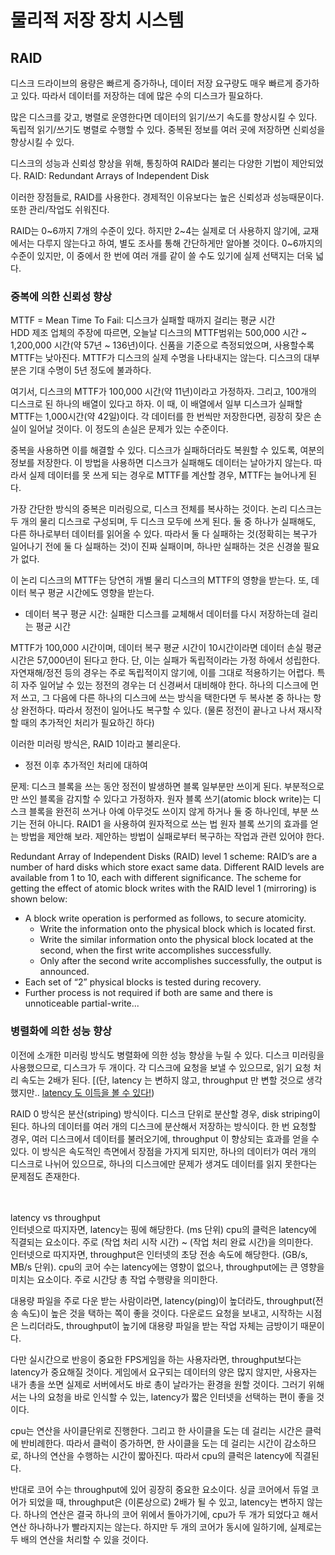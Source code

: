 # 물리적 저장 장치 시스템

## RAID
디스크 드라이브의 용량은 빠르게 증가하나, 데이터 저장 요구량도 매우 빠르게 증가하고 있다.
따라서 데이터를 저장하는 데에 많은 수의 디스크가 필요하다.



많은 디스크를 갖고, 병렬로 운영한다면 데이터의 읽기/쓰기 속도를 향상시킬 수 있다.
독립적 읽기/쓰기도 병렬로 수행할 수 있다.
중복된 정보를 여러 곳에 저장하면 신뢰성을 향상시킬 수 있다.



디스크의 성능과 신뢰성 향상을 위해, 통칭하여 RAID라 불리는 다양한 기법이 제안되었다.
RAID: Redundant Arrays of Independent Disk



이러한 장점들로, RAID를 사용한다. 경제적인 이유보다는 높은 신뢰성과 성능때문이다. 또한 관리/작업도 쉬워진다.



RAID는 0~6까지 7개의 수준이 있다.
하지만 2~4는 실제로 더 사용하지 않기에, 교재에서는 다루지 않는다고 하여, 별도 조사를 통해 간단하게만 알아볼 것이다.
0~6까지의 수준이 있지만, 이 중에서 한 번에 여러 개를 같이 쓸 수도 있기에 실제 선택지는 더욱 넓다.


### 중복에 의한 신뢰성 향상

MTTF = Mean Time To Fail: 디스크가 실패할 때까지 걸리는 평균 시간   
HDD 제조 업체의 주장에 따르면, 오늘날 디스크의 MTTF범위는 500,000 시간 ~ 1,200,000 시간(약 57년 ~ 136년)이다.
신품을 기준으로 측정되었으며, 사용할수록 MTTF는 낮아진다. MTTF가 디스크의 실제 수명을 나타내지는 않는다.
디스크의 대부분은 기대 수명이 5년 정도에 불과하다.



여기서, 디스크의 MTTF가 100,000 시간(약 11년)이라고 가정하자. 그리고, 100개의 디스크로 된 하나의 배열이 있다고 하자.
이 때, 이 배열에서 일부 디스크가 실패할 MTTF는 1,000시간(약 42일)이다.
각 데이터를 한 번씩만 저장한다면, 굉장히 잦은 손실이 일어날 것이다.
이 정도의 손실은 문제가 있는 수준이다.



중복을 사용하면 이를 해결할 수 있다. 디스크가 실패하더라도 복원할 수 있도록, 여분의 정보를 저장한다.
이 방법을 사용하면 디스크가 실패해도 데이터는 날아가지 않는다.
따라서 실제 데이터를 못 쓰게 되는 경우로 MTTF를 계산할 경우, MTTF는 늘어나게 된다.


가장 간단한 방식의 중복은 미러링으로, 디스크 전체를 복사하는 것이다.
논리 디스크는 두 개의 물리 디스크로 구성되며, 두 디스크 모두에 쓰게 된다.
둘 중 하나가 실패해도, 다른 하나로부터 데이터를 읽어올 수 있다.
따라서 둘 다 실패하는 것(정확히는 복구가 일어나기 전에 둘 다 실패하는 것)이 진짜 실패이며, 하나만 실패하는 것은 신경쓸 필요가 없다.



이 논리 디스크의 MTTF는 당연히 개별 물리 디스크의 MTTF의 영향을 받는다. 또, 데이터 복구 평균 시간에도 영향을 받는다.
- 데이터 복구 평균 시간: 실패한 디스크를 교체해서 데이터를 다시 저장하는데 걸리는 평균 시간

MTTF가 100,000 시간이며, 데이터 복구 평균 시간이 10시간이라면 데이터 손실 평균시간은 57,000년이 된다고 한다.
단, 이는 실패가 독립적이라는 가정 하에서 성립한다.
자연재해/정전 등의 경우는 주로 독립적이지 않기에, 이를 그대로 적용하기는 어렵다.
특히 자주 일어날 수 있는 정전의 경우는 더 신경써서 대비해야 한다.
하나의 디스크에 먼저 쓰고, 그 다음에 다른 하나의 디스크에 쓰는 방식을 택한다면 두 복사본 중 하나는 항상 완전하다.
따라서 정전이 일어나도 복구할 수 있다. (물론 정전이 끝나고 나서 재시작 할 때의 추가적인 처리가 필요하긴 하다)


이러한 미러링 방식은, RAID 1이라고 불리운다.



- 정전 이후 추가적인 처리에 대하여

문제: 디스크 블록을 쓰는 동안 정전이 발생하면 블록 일부분만 쓰이게 된다.
부분적으로만 쓰인 블록을 감지할 수 있다고 가정하자.
원자 블록 쓰기(atomic block write)는 디스크 블록을 완전히 쓰거나 아예 아무것도 쓰이지 않게 하거나 둘 중 하나인데, 부분 쓰기는 전혀 아니다.
RAID1 을 사용하여 원자적으로 쓰는 법 원자 블록 쓰기의 효과를 얻는 방법을 제안해 보라.
제안하는 방법이 실패로부터 복구하는 작업과 관련 있어야 한다.

Redundant Array of Independent Disks (RAID) level 1 scheme:
RAID’s are a number of hard disks which store exact same data. Different RAID levels are available from 1 to 10, each with different significance.
The scheme for getting the effect of atomic block writes with the RAID level 1 (mirroring) is shown below:
- A block write operation is performed as follows, to secure atomicity.
  - Write the information onto the physical block which is located first.
  - Write the similar information onto the physical block located at the second, when the first write accomplishes successfully.
  - Only after the second write accomplishes successfully, the output is announced.
- Each set of “2” physical blocks is tested during recovery.
- Further process is not required if both are same and there is unnoticeable partial-write...




### 병렬화에 의한 성능 향상
이전에 소개한 미러링 방식도 병렬화에 의한 성능 향상을 누릴 수 있다.
디스크 미러링을 사용했으므로, 디스크가 두 개이다. 각 디스크에 요청을 보낼 수 있으므로, 읽기 요청 처리 속도는 2배가 된다.
[(단, latency 는 변하지 않고, throughput 만 변할 것으로 생각했지만.. [latency 도 이득을 볼 수 있다!](https://www.usenix.org/legacy/publications/library/proceedings/fast02/full_papers/zhang/zhang_html/node4.html))

RAID 0 방식은 분산(striping) 방식이다. 디스크 단위로 분산할 경우, disk striping이 된다.
하나의 데이터를 여러 개의 디스크에 분산해서 저장하는 방식이다.
한 번 요청할 경우, 여러 디스크에서 데이터를 불러오기에, throughput 이 향상되는 효과를 얻을 수 있다.
이 방식은 속도적인 측면에서 장점을 가지게 되지만, 하나의 데이터가 여러 개의 디스크로 나뉘어 있으므로, 하나의 디스크에만 문제가 생겨도 데이터를 읽지 못한다는 문제점도 존재한다.


<br><br>
latency vs throughput   
인터넷으로 따지자면, latency는 핑에 해당한다. (ms 단위) cpu의 클럭은 latency에 직결되는 요소이다. 주로 (작업 처리 시작 시간) ~ (작업 처리 완료 시간)을 의미한다.   
인터넷으로 따지자면, throughput은 인터넷의 초당 전송 속도에 해당한다. (GB/s, MB/s 단위). cpu의 코어 수는 latency에는 영향이 없으나, throughput에는 큰 영향을 미치는 요소이다. 주로 시간당 총 작업 수행량을 의미한다.

대용량 파일을 주로 다운 받는 사람이라면, latency(ping)이 높더라도, throughput(전송 속도)이 높은 것을 택하는 쪽이 좋을 것이다.
다운로드 요청을 보내고, 시작하는 시점은 느리더라도, throughput이 높기에 대용량 파일을 받는 작업 자체는 금방이기 때문이다.

다만 실시간으로 반응이 중요한 FPS게임을 하는 사용자라면, throughput보다는 latency가 중요해질 것이다.
게임에서 요구되는 데이터의 양은 많지 않지만, 사용자는 내가 총을 쏘면 실제로 서버에서도 바로 총이 날라가는 환경을 원할 것이다.
그러기 위해서는 나의 요청을 바로 인식할 수 있는, latency가 짧은 인터넷을 선택하는 편이 좋을 것이다.   

cpu는 연산을 사이클단위로 진행한다.
그리고 한 사이클을 도는 데 걸리는 시간은 클럭에 반비례한다.
따라서 클럭이 증가하면, 한 사이클을 도는 데 걸리는 시간이 감소하므로, 하나의 연산을 수행하는 시간이 짧아진다.
따라서 cpu의 클럭은 latency에 직결된다.

반대로 코어 수는 throughput에 있어 굉장히 중요한 요소이다.
싱글 코어에서 듀얼 코어가 되었을 때, throughput은 (이론상으로) 2배가 될 수 있고, latency는 변하지 않는다.
하나의 연산은 결국 하나의 코어 위에서 돌아가기에, cpu가 두 개가 되었다고 해서 연산 하나하나가 빨라지지는 않는다.
하지만 두 개의 코어가 동시에 일하기에, 실제로는 두 배의 연산을 처리할 수 있을 것이다.
